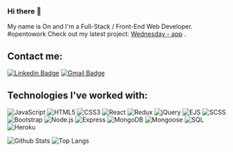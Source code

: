 ### Hi there 👋

My name is On and I'm a Full-Stack / Front-End Web Developer. #opentowork
Check out my latest project: [Wednesday - app](https://wednesday-app.herokuapp.com/) .

## Contact me:  
[![Linkedin Badge](https://img.shields.io/badge/-Linkedin-blue?style=flat-square&logo=Linkedin&logoColor=white&link=https://www.linkedin.com/in/ron-buchris-03b5a2219//)](https://www.linkedin.com/in/on-chetrit/) [![Gmail Badge](https://img.shields.io/badge/-Gmail-c14438?style=flat-square&logo=Gmail&logoColor=white&link=mailto:onchetrit@gmail.com)](mailto:onchetrit@gmail.com)

## Technologies I've worked with:  
![JavaScript](https://img.shields.io/badge/-JavaScript-black?style=flat-square&logo=javascript)
![HTML5](https://img.shields.io/badge/-HTML5-E34F26?style=flat-square&logo=html5&logoColor=white)
![CSS3](https://img.shields.io/badge/-CSS3-1572B6?style=flat-square&logo=css3)
![React](https://img.shields.io/badge/-React-black?style=flat-square&logo=react)
![Redux](https://img.shields.io/badge/-Redux-181717?style=flat-square&logo=redux)
![jQuery](https://img.shields.io/badge/-jQuery-black?style=flat-square&logo=jquery)
![EJS](https://img.shields.io/badge/-EJS-black?style=flat-square&logo=ejs)
![SCSS](https://img.shields.io/badge/-SCSS-purple?style=flat-square&logo=scss)
![Bootstrap](https://img.shields.io/badge/-Bootstrap-563D7C?style=flat-square&logo=bootstrap)
![Node.js](https://img.shields.io/badge/-Nodejs-black?style=flat-square&logo=Node.js)
![Express](https://img.shields.io/badge/-Express-black?style=flat-square&logo=express)
![MongoDB](https://img.shields.io/badge/-MongoDB-black?style=flat-square&logo=mongodb)
![Mongoose](https://img.shields.io/badge/-Mongoose-green?style=flat-square&logo=mongoose)
![SQL](https://img.shields.io/badge/-SQL-black?style=flat-square&logo=sql)
![Heroku](https://img.shields.io/badge/-Heroku-430098?style=flat-square&logo=heroku)

![Github Stats](https://github-readme-stats.vercel.app/api?username=OnChetrit&&show_icons=true&title_color=3080ED&icon_color=3080ED&text_color=343434&bg_color=fff)
![Top Langs](https://github-readme-stats.vercel.app/api/top-langs/?username=OnChetrit&hide=TeX&layout=compact)

<!--
**OnChetrit/OnChetrit** is a ✨ _special_ ✨ repository because its `README.md` (this file) appears on your GitHub profile.

Here are some ideas to get you started:

- 🔭 I’m currently working on ...
- 🌱 I’m currently learning ...
- 👯 I’m looking to collaborate on ...
- 🤔 I’m looking for help with ...
- 💬 Ask me about ...
- 📫 How to reach me: ...
- 😄 Pronouns: ...
- ⚡ Fun fact: ...
-->
